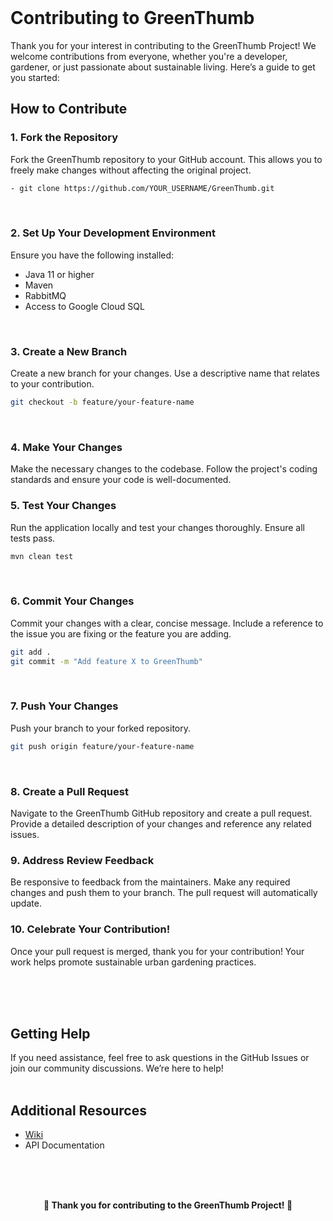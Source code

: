 <br>

# Contributing to GreenThumb

Thank you for your interest in contributing to the GreenThumb Project! We welcome contributions from everyone, whether you're a developer, gardener, or just passionate about sustainable living. Here’s a guide to get you started:
<br>


## How to Contribute


### 1. Fork the Repository
Fork the GreenThumb repository to your GitHub account. This allows you to freely make changes without affecting the original project.
```sh
- git clone https://github.com/YOUR_USERNAME/GreenThumb.git
```
<br>


### 2. Set Up Your Development Environment
Ensure you have the following installed:
- Java 11 or higher
- Maven
- RabbitMQ
- Access to Google Cloud SQL

<br>

### 3. Create a New Branch
Create a new branch for your changes. Use a descriptive name that relates to your contribution.


```sh
git checkout -b feature/your-feature-name
```
<br>

### 4. Make Your Changes
Make the necessary changes to the codebase. Follow the project's coding standards and ensure your code is well-documented.
<br>

### 5. Test Your Changes
Run the application locally and test your changes thoroughly. Ensure all tests pass.


```sh
mvn clean test
```

<br>

### 6. Commit Your Changes
Commit your changes with a clear, concise message. Include a reference to the issue you are fixing or the feature you are adding.


```sh
git add .
git commit -m "Add feature X to GreenThumb"
```

<br>

### 7. Push Your Changes
Push your branch to your forked repository.


```sh
git push origin feature/your-feature-name
```

<br>

### 8. Create a Pull Request
Navigate to the GreenThumb GitHub repository and create a pull request. Provide a detailed description of your changes and reference any related issues.
<br>

### 9. Address Review Feedback
Be responsive to feedback from the maintainers. Make any required changes and push them to your branch. The pull request will automatically update.
<br>

### 10. Celebrate Your Contribution!
Once your pull request is merged, thank you for your contribution! Your work helps promote sustainable urban gardening practices.

<br>
<br>
<br>


## Getting Help

If you need assistance, feel free to ask questions in the GitHub Issues or join our community discussions. We’re here to help!
<br>
<br>

## Additional Resources

- <a href="https://github.com/Mohammad-Aker/GreenThumb/wiki">Wiki</a>
- API Documentation

<br>
<br>
<br>


<p align="center"> <strong> 🎉 Thank you for contributing to the GreenThumb Project! 🎉 </strong> </p>


<br>
<br>
<br>

